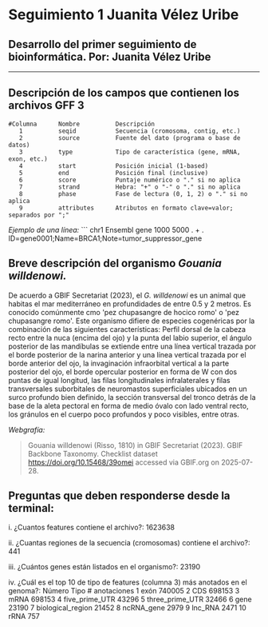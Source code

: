 # Seguimiento 1 Juanita Vélez Uribe
## Desarrollo del primer seguimiento de bioinformática. Por: Juanita Vélez Uribe
______________________________________________________________________________________________________________________________________________________________________________
## Descripción de los campos que contienen los archivos GFF 3
    #Columna	  Nombre	      Descripción
       1	      seqid	          Secuencia (cromosoma, contig, etc.)
       2	      source	      Fuente del dato (programa o base de datos)
       3	      type	          Tipo de característica (gene, mRNA, exon, etc.)
       4	      start	          Posición inicial (1-based)
       5	      end	          Posición final (inclusive)
       6	      score	          Puntaje numérico o "." si no aplica
       7	      strand	      Hebra: "+" o "-" o "." si no aplica
       8	      phase	          Fase de lectura (0, 1, 2) o "." si no aplica
       9	      attributes	  Atributos en formato clave=valor; separados por ";"

  *Ejemplo de una línea:*
    ``` chr1	Ensembl	gene	1000	5000	.	+	.	ID=gene0001;Name=BRCA1;Note=tumor_suppressor_gene

## Breve descripción del organismo _Gouania willdenowi._
De acuerdo a GBIF Secretariat (2023), el _G. willdenowi_ es un animal que habitas el mar mediterráneo en profundidades de entre 0.5 y 2 metros. Es conocido comúnmente cmo 'pez chupasangre de hocico romo' o 'pez chupasangre romo'. Este organismo difiere de especies cogenéricas por la combinación de las siguientes características: Perfil dorsal de la cabeza recto entre la nuca (encima del ojo) y la punta del labio superior, el ángulo posterior de las mandíbulas se extiende entre una línea vertical trazada por el borde posterior de la narina anterior y una línea vertical trazada por el borde anterior del ojo, la invaginación infraorbital vertical a la parte posterior del ojo, el borde opercular posterior en forma de W con dos puntas de igual longitud, las filas longitudinales infralaterales y filas transversales suborbitales de neuromastos superficiales ubicados en un surco profundo bien definido, la sección transversal del tronco detrás de la base de la aleta pectoral en forma de medio óvalo con lado ventral recto, los gránulos en el cuerpo poco profundos y poco visibles, entre otras. 

*Webgrafía:* 
> Gouania willdenowi (Risso, 1810) in GBIF Secretariat (2023). GBIF Backbone Taxonomy. Checklist dataset https://doi.org/10.15468/39omei accessed via GBIF.org on 2025-07-28.

## Preguntas que deben responderse desde la terminal:
i. ¿Cuantos features contiene el archivo?: 1623638

ii. ¿Cuantas regiones de la secuencia (cromosomas) contiene el archivo?: 441

iii. ¿Cuántos genes están listados en el organismo?: 23190

iv. ¿Cuál es el top 10 de tipo de features (columna 3) más anotados en el genoma?: 
  Número  Tipo               # anotaciones
    1     exón               740005
    2     CDS                698153 
    3     mRNA               698153
    4     five_prime_UTR     43296
    5     three_prime_UTR    32466
    6     gene               23190
    7     biological_region  21452
    8     ncRNA_gene         2979
    9     lnc_RNA            2471
    10    rRNA               757
